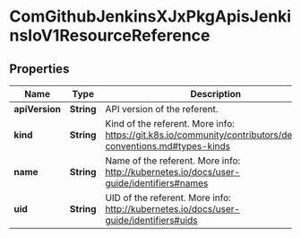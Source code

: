 
# ComGithubJenkinsXJxPkgApisJenkinsIoV1ResourceReference

## Properties
Name | Type | Description | Notes
------------ | ------------- | ------------- | -------------
**apiVersion** | **String** | API version of the referent. |  [optional]
**kind** | **String** | Kind of the referent. More info: https://git.k8s.io/community/contributors/devel/api-conventions.md#types-kinds | 
**name** | **String** | Name of the referent. More info: http://kubernetes.io/docs/user-guide/identifiers#names | 
**uid** | **String** | UID of the referent. More info: http://kubernetes.io/docs/user-guide/identifiers#uids |  [optional]



